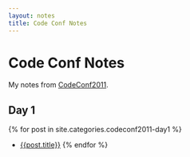 ```yaml
---
layout: notes
title: Code Conf Notes
---
```


# Code Conf Notes

My notes from [CodeConf2011](http://codeconf.com/).

## Day 1

{% for post in site.categories.codeconf2011-day1 %} 
* [{{post.title}}]({{post.url}})
{% endfor %}